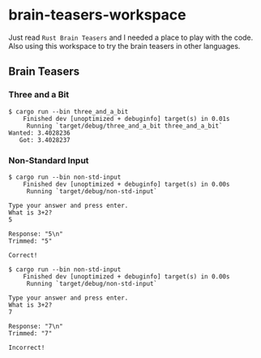 # brain-teasers-workspace

Just read `Rust Brain Teasers` and I needed a place to play with the code.
Also using this workspace to try the brain teasers in other languages.

## Brain Teasers

### Three and a Bit

```text
$ cargo run --bin three_and_a_bit
    Finished dev [unoptimized + debuginfo] target(s) in 0.01s
     Running `target/debug/three_and_a_bit three_and_a_bit`
Wanted: 3.4028236
   Got: 3.4028237
```

### Non-Standard Input

```text
$ cargo run --bin non-std-input
    Finished dev [unoptimized + debuginfo] target(s) in 0.00s
     Running `target/debug/non-std-input`

Type your answer and press enter.
What is 3+2?
5

Response: "5\n"
Trimmed: "5"

Correct!

$ cargo run --bin non-std-input
    Finished dev [unoptimized + debuginfo] target(s) in 0.00s
     Running `target/debug/non-std-input`

Type your answer and press enter.
What is 3+2?
7

Response: "7\n"
Trimmed: "7"

Incorrect!
```
